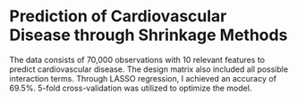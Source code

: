 # Prediction of Cardiovascular Disease through Shrinkage Methods

The data consists of 70,000 observations with 10 relevant features to predict cardiovascular disease. The design matrix also included all possible interaction terms. Through LASSO regression, I achieved an accuracy of 69.5%. 5-fold cross-validation was utilized to optimize the model.
